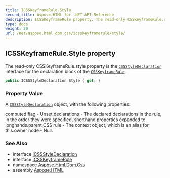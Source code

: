 ```yaml
---
title: ICSSKeyframeRule.Style
second_title: Aspose.HTML for .NET API Reference
description: ICSSKeyframeRule property. The read-only CSSKeyframeRule.style property is the CSSStyleDeclaration interface for the declaration block of the CSSKeyframeRule
type: docs
weight: 20
url: /net/aspose.html.dom.css/icsskeyframerule/style/
---
```

## ICSSKeyframeRule.Style property

The read-only CSSKeyframeRule.style property is the [`CSSStyleDeclaration`](../../icssstyledeclaration/) interface for the declaration block of the [`CSSKeyframeRule`](../).

```csharp
public ICSSStyleDeclaration Style { get; }
```

### Property Value

A [`CSSStyleDeclaration`](../../icssstyledeclaration/) object, with the following properties:

computed flag - Unset.declarations - The declared declarations in the rule, in the order they were specified, shorthand properties expanded to longhands.parent CSS rule - The context object, which is an alias for this.owner node - Null.

### See Also

* interface [ICSSStyleDeclaration](../../icssstyledeclaration/)
* interface [ICSSKeyframeRule](../)
* namespace [Aspose.Html.Dom.Css](../../icsskeyframerule/)
* assembly [Aspose.HTML](../../../)
